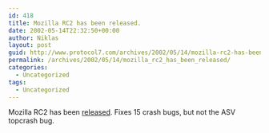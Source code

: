 ```yaml
---
id: 418
title: Mozilla RC2 has been released.
date: 2002-05-14T22:32:50+00:00
author: Niklas
layout: post
guid: http://www.protocol7.com/archives/2002/05/14/mozilla-rc2-has-been-released/
permalink: /archives/2002/05/14/mozilla_rc2_has_been_released/
categories:
  - Uncategorized
tags:
  - Uncategorized
---
```

<div class='microid-91a11cb5c3e4a57a6622b22330931de6b5490589'>
  <p>
    Mozilla RC2 has been <a href="http://www.mozilla.org">released</a>. Fixes 15 crash bugs, but not the ASV topcrash bug.
  </p>
</div>